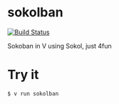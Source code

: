 # sokolban
[![Build Status][VWorkflowBadge]][WorkflowUrl]

Sokoban in V using Sokol, just 4fun

# Try it
```
$ v run sokolban
```

[VWorkflowBadge]: https://github.com/nsauzede/sokolban/workflows/V/badge.svg
[WorkflowUrl]: https://github.com/nsauzede/sokolban/commits/main
